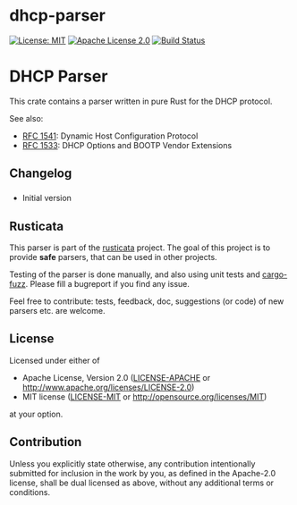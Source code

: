 # dhcp-parser

[![License: MIT](https://img.shields.io/badge/License-MIT-yellow.svg)](./LICENSE-MIT)
[![Apache License 2.0](https://img.shields.io/badge/License-Apache%202.0-blue.svg)](./LICENSE-APACHE)
[![Build Status](https://travis-ci.org/rusticata/dhcp-parser.svg?branch=master)](https://travis-ci.org/rusticata/dhcp-parser)

<!-- cargo-sync-readme start -->

# DHCP Parser

This crate contains a parser written in pure Rust for the DHCP protocol.

See also:
- [RFC 1541](https://tools.ietf.org/html/rfc1541): Dynamic Host Configuration Protocol
- [RFC 1533](https://tools.ietf.org/html/rfc1533): DHCP Options and BOOTP Vendor Extensions

<!-- cargo-sync-readme end -->

## Changelog

### <unreleased>

* Initial version

## Rusticata

This parser is part of the [rusticata](https://github.com/rusticata) project.
The goal of this project is to provide **safe** parsers, that can be used in other projects.

Testing of the parser is done manually, and also using unit tests and
[cargo-fuzz](https://github.com/rust-fuzz/cargo-fuzz). Please fill a bugreport if you find any issue.

Feel free to contribute: tests, feedback, doc, suggestions (or code) of new parsers etc. are welcome.

## License

Licensed under either of

 * Apache License, Version 2.0
   ([LICENSE-APACHE](LICENSE-APACHE) or http://www.apache.org/licenses/LICENSE-2.0)
 * MIT license
   ([LICENSE-MIT](LICENSE-MIT) or http://opensource.org/licenses/MIT)

at your option.

## Contribution

Unless you explicitly state otherwise, any contribution intentionally submitted
for inclusion in the work by you, as defined in the Apache-2.0 license, shall be
dual licensed as above, without any additional terms or conditions.
